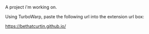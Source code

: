 A project i'm working on.

Using TurboWarp, paste the following url into the extension url box:

https://bethatcurtin.github.io/<filename>

